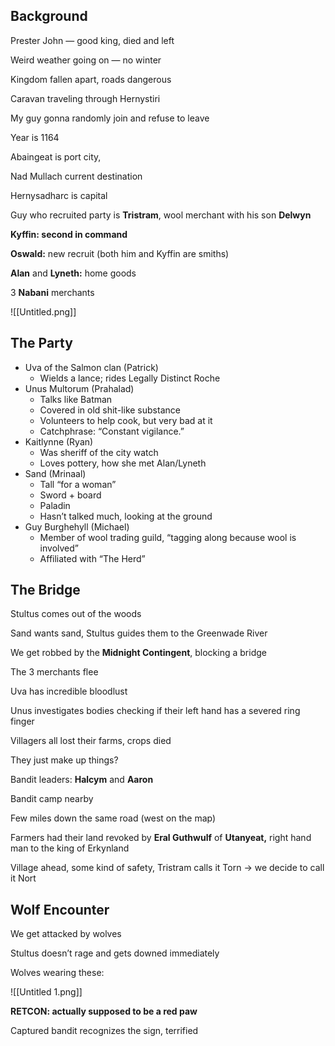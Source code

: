 ## Background

Prester John — good king, died and left

Weird weather going on — no winter

Kingdom fallen apart, roads dangerous

Caravan traveling through Hernystiri

My guy gonna randomly join and refuse to leave

  

Year is 1164

  

  

Abaingeat is port city,

Nad Mullach current destination

Hernysadharc is capital

  

Guy who recruited party is **Tristram**, wool merchant with his son **Delwyn**

**Kyffin: second in command**

**Oswald:** new recruit (both him and Kyffin are smiths)

**Alan** and **Lyneth:** home goods

3 **Nabani** merchants

![[Untitled.png]]

## The Party

- Uva of the Salmon clan (Patrick)
    - Wields a lance; rides Legally Distinct Roche
- Unus Multorum (Prahalad)
    - Talks like Batman
    - Covered in old shit-like substance
    - Volunteers to help cook, but very bad at it
    - Catchphrase: “Constant vigilance.”
- Kaitlynne (Ryan)
    - Was sheriff of the city watch
    - Loves pottery, how she met Alan/Lyneth
- Sand (Mrinaal)
    - Tall “for a woman”
    - Sword + board
    - Paladin
    - Hasn’t talked much, looking at the ground
- Guy Burghehyll (Michael)
    - Member of wool trading guild, “tagging along because wool is involved”
    - Affiliated with “The Herd”

## The Bridge

Stultus comes out of the woods

Sand wants sand, Stultus guides them to the Greenwade River

We get robbed by the **Midnight Contingent**, blocking a bridge

The 3 merchants flee

Uva has incredible bloodlust

Unus investigates bodies checking if their left hand has a severed ring finger

  

Villagers all lost their farms, crops died

They just make up things?

  

Bandit leaders: **Halcym** and **Aaron**

Bandit camp nearby

Few miles down the same road (west on the map)

Farmers had their land revoked by **Eral Guthwulf** of **Utanyeat,** right hand man to the king of Erkynland

Village ahead, some kind of safety, Tristram calls it Torn → we decide to call it Nort

## Wolf Encounter

We get attacked by wolves

Stultus doesn’t rage and gets downed immediately

Wolves wearing these:

![[Untitled 1.png]]

**RETCON: actually supposed to be a red paw**

Captured bandit recognizes the sign, terrified